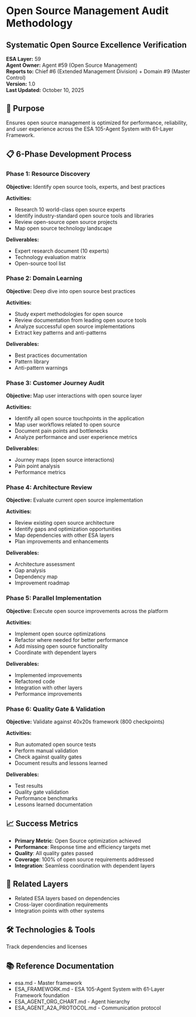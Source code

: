# Open Source Management Audit Methodology
## Systematic Open Source Excellence Verification

**ESA Layer:** 59  
**Agent Owner:** Agent #59 (Open Source Management)  
**Reports to:** Chief #6 (Extended Management Division) + Domain #9 (Master Control)  
**Version:** 1.0  
**Last Updated:** October 10, 2025

## 🎯 Purpose
Ensures open source management is optimized for performance, reliability, and user experience across the ESA 105-Agent System with 61-Layer Framework.

## 📋 6-Phase Development Process

### Phase 1: Resource Discovery
**Objective:** Identify open source tools, experts, and best practices

**Activities:**
- Research 10 world-class open source experts
- Identify industry-standard open source tools and libraries
- Review open-source open source projects
- Map open source technology landscape

**Deliverables:**
- Expert research document (10 experts)
- Technology evaluation matrix
- Open-source tool list

### Phase 2: Domain Learning
**Objective:** Deep dive into open source best practices

**Activities:**
- Study expert methodologies for open source
- Review documentation from leading open source tools
- Analyze successful open source implementations
- Extract key patterns and anti-patterns

**Deliverables:**
- Best practices documentation
- Pattern library
- Anti-pattern warnings

### Phase 3: Customer Journey Audit
**Objective:** Map user interactions with open source layer

**Activities:**
- Identify all open source touchpoints in the application
- Map user workflows related to open source
- Document pain points and bottlenecks
- Analyze performance and user experience metrics

**Deliverables:**
- Journey maps (open source interactions)
- Pain point analysis
- Performance metrics

### Phase 4: Architecture Review
**Objective:** Evaluate current open source implementation

**Activities:**
- Review existing open source architecture
- Identify gaps and optimization opportunities
- Map dependencies with other ESA layers
- Plan improvements and enhancements

**Deliverables:**
- Architecture assessment
- Gap analysis
- Dependency map
- Improvement roadmap

### Phase 5: Parallel Implementation
**Objective:** Execute open source improvements across the platform

**Activities:**
- Implement open source optimizations
- Refactor where needed for better performance
- Add missing open source functionality
- Coordinate with dependent layers

**Deliverables:**
- Implemented improvements
- Refactored code
- Integration with other layers
- Performance improvements

### Phase 6: Quality Gate & Validation
**Objective:** Validate against 40x20s framework (800 checkpoints)

**Activities:**
- Run automated open source tests
- Perform manual validation
- Check against quality gates
- Document results and lessons learned

**Deliverables:**
- Test results
- Quality gate validation
- Performance benchmarks
- Lessons learned documentation

## 📈 Success Metrics
- **Primary Metric**: Open Source optimization achieved
- **Performance**: Response time and efficiency targets met
- **Quality**: All quality gates passed
- **Coverage**: 100% of open source requirements addressed
- **Integration**: Seamless coordination with dependent layers

## 🔗 Related Layers
- Related ESA layers based on dependencies
- Cross-layer coordination requirements
- Integration points with other systems

## 🛠️ Technologies & Tools
Track dependencies and licenses

## 📚 Reference Documentation
- esa.md - Master framework
- ESA_FRAMEWORK.md - ESA 105-Agent System with 61-Layer Framework foundation
- ESA_AGENT_ORG_CHART.md - Agent hierarchy
- ESA_AGENT_A2A_PROTOCOL.md - Communication protocol
